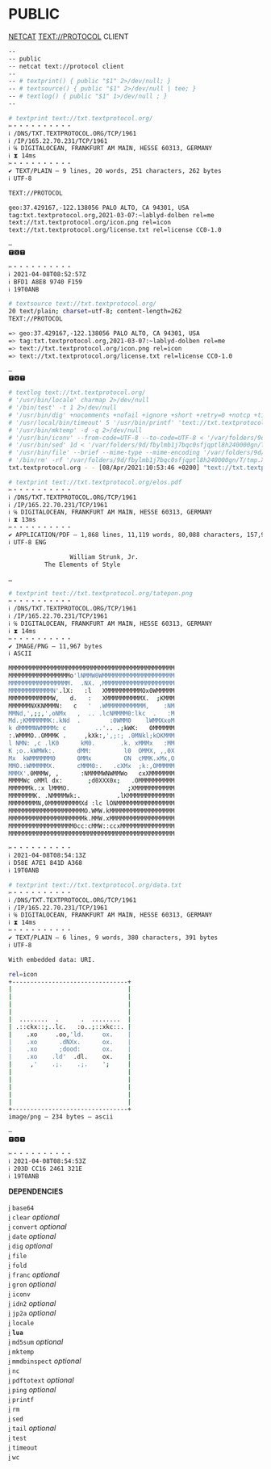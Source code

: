# PUBLIC
[NETCAT](https://en.wikipedia.org/wiki/Netcat "NETCAT") [TEXT://PROTOCOL](https://textprotocol.org "TEXT://PROTOCOL") CLIENT

```bash
--
-- public
-- netcat text://protocol client
--
-- # textprint() { public "$1" 2>/dev/null; }
-- # textsource() { public "$1" 2>/dev/null | tee; }
-- # textlog() { public "$1" 1>/dev/null ; }
--
```

```bash
# textprint text://txt.textprotocol.org/
✂・・・・・・・・・・
ℹ /DNS/TXT.TEXTPROTOCOL.ORG/TCP/1961
ℹ /IP/165.22.70.231/TCP/1961
ℹ ℅ DIGITALOCEAN, FRANKFURT AM MAIN, HESSE 60313, GERMANY
ℹ ⧗ 14ms
✂・・・・・・・・・・
✔ TEXT/PLAIN — 9 lines, 20 words, 251 characters, 262 bytes
ℹ UTF-8

TEXT://PROTOCOL

geo:37.429167,-122.138056 PALO ALTO, CA 94301, USA
tag:txt.textprotocol.org,2021-03-07:~lablyd-dolben rel=me
text://txt.textprotocol.org/icon.png rel=icon
text://txt.textprotocol.org/license.txt rel=license CC0-1.0

—
🆃🆇🆃

✂・・・・・・・・・・
ℹ 2021-04-08T08:52:57Z
ℹ BFD1 A8E8 9740 F159
ℹ 19T0ANB
```

```bash
# textsource text://txt.textprotocol.org/
20 text/plain; charset=utf-8; content-length=262
TEXT://PROTOCOL

=> geo:37.429167,-122.138056 PALO ALTO, CA 94301, USA
=> tag:txt.textprotocol.org,2021-03-07:~lablyd-dolben rel=me
=> text://txt.textprotocol.org/icon.png rel=icon
=> text://txt.textprotocol.org/license.txt rel=license CC0-1.0

—
🆃🆇🆃
```

```bash
# textlog text://txt.textprotocol.org/
# '/usr/bin/locale' charmap 2>/dev/null
# '/bin/test' -t 1 2>/dev/null
# '/usr/bin/dig' +nocomments +nofail +ignore +short +retry=0 +notcp +time=1 +tries=1 $('/usr/local/bin/idn2' 'txt.textprotocol.org') A 2>/dev/null
# '/usr/local/bin/timeout' 5 '/usr/bin/printf' 'text://txt.textprotocol.org/\r\n' | '/usr/bin/nc' -w 5 '165.22.70.231' 1961 2>/dev/null
# '/usr/bin/mktemp' -d -q 2>/dev/null
# '/usr/bin/iconv' --from-code=UTF-8 --to-code=UTF-8 < '/var/folders/9d/fbylmb1j7bqc0sfjqptl8h240000gn/T/tmp.XNuhaREE/02.status.txt' >/dev/null
# '/usr/bin/sed' 1d < '/var/folders/9d/fbylmb1j7bqc0sfjqptl8h240000gn/T/tmp.XNuhaREE/01.response.raw' 1>'/var/folders/9d/fbylmb1j7bqc0sfjqptl8h240000gn/T/tmp.XNuhaREE/03.content.txt' 2>/dev/null
# '/usr/bin/file' --brief --mime-type --mime-encoding '/var/folders/9d/fbylmb1j7bqc0sfjqptl8h240000gn/T/tmp.XNuhaREE/03.content.txt' 2>/dev/null
# '/bin/rm' -rf '/var/folders/9d/fbylmb1j7bqc0sfjqptl8h240000gn/T/tmp.XNuhaREE' 2>/dev/null
txt.textprotocol.org - - [08/Apr/2021:10:53:46 +0200] "text://txt.textprotocol.org/" 20 262
```

```bash
# textprint text://txt.textprotocol.org/elos.pdf
✂・・・・・・・・・・
ℹ /DNS/TXT.TEXTPROTOCOL.ORG/TCP/1961
ℹ /IP/165.22.70.231/TCP/1961
ℹ ℅ DIGITALOCEAN, FRANKFURT AM MAIN, HESSE 60313, GERMANY
ℹ ⧗ 13ms
✂・・・・・・・・・・
✔ APPLICATION/PDF — 1,868 lines, 11,119 words, 80,088 characters, 157,962 bytes
ℹ UTF-8 ENG

                 William Strunk, Jr.
          The Elements of Style

…

```

```bash
# textprint text://txt.textprotocol.org/tatepon.png
✂・・・・・・・・・・
ℹ /DNS/TXT.TEXTPROTOCOL.ORG/TCP/1961
ℹ /IP/165.22.70.231/TCP/1961
ℹ ℅ DIGITALOCEAN, FRANKFURT AM MAIN, HESSE 60313, GERMANY
ℹ ⧗ 14ms
✂・・・・・・・・・・
✔ IMAGE/PNG — 11,967 bytes
ℹ ASCII

MMMMMMMMMMMMMMMMMMMMMMMMMMMMMMMMMMMMMMMMMMMMMM
MMMMMMMMMMMMMMMMMo'lNMMW0WMMMMMMMMMMMMMMMMMMMM
MMMMMMMMMMMMMMMMM.  .NX. ,MMMMMMMMMMMMMMMMMMMM
MMMMMMMMMMMMN'.lX:   :l   XMMMMMMMMMMOx0WMMMMM
MMMMMMMMMMMMW,   d.   :   XMMMMMMMMMMX.  ;KMMM
MMMMMMNXKNMMMN:   c   '  .WMMMMMMMMMMM,    :NM
MMNd,',;;,',oNMx   ,  .. .lcNMMMM0:lkc  .   :M
Md.;KMMMMMMK:.kNd  .        :0WMM0    lWMMXxoM
k dMMMMNWMMMMc c        ..'.. .;kWK:   0MMMMMM
:.WMMMO..OMMMK .     ,kXk:,',;:; .0MNkl;kOKMMM
l NMN: ,c .lK0      kM0.       .k. xMMMx   :MM
K ;o..kWMWk:.      dMM:         l0  OMMX, ,,0X
Mx  kWMMMMMM0      0MMx         ON  cMMK.xMx,O
MMO.:WMMMMMX.      cMMM0:.   .cXMx  ;k:,OMMMMM
MMMX'.0MMMW, ,      :NMMMMWNWMMWo   cxXMMMMMMM
MMMMWc oMMl dx:       ;d0XXX0x;   .OMMMMMMMMMM
MMMMMMk.:x lMMMO.                ;XMMMMMMMMMMM
MMMMMMMK. .NMMMMWk:.          .lKMMMMMMMMMMMMM
MMMMMMMMN,0MMMMMMMMMXd :lc lONMMMMMMMMMMMMMMMM
MMMMMMMMMMMMMMMMMMMMMO.WMW.kMMMMMMMMMMMMMMMMMM
MMMMMMMMMMMMMMMMMMMMMk.MMW.xMMMMMMMMMMMMMMMMMM
MMMMMMMMMMMMMMMMMM0cc:cMMW::ccxMMMMMMMMMMMMMMM
MMMMMMMMMMMMMMMMMMMMMMMMMMMMMMMMMMMMMMMMMMMMMM

✂・・・・・・・・・・
ℹ 2021-04-08T08:54:13Z
ℹ D58E A7E1 841D A368
ℹ 19T0ANB
```

```bash
# textprint text://txt.textprotocol.org/data.txt
✂・・・・・・・・・・
ℹ /DNS/TXT.TEXTPROTOCOL.ORG/TCP/1961
ℹ /IP/165.22.70.231/TCP/1961
ℹ ℅ DIGITALOCEAN, FRANKFURT AM MAIN, HESSE 60313, GERMANY
ℹ ⧗ 14ms
✂・・・・・・・・・・
✔ TEXT/PLAIN — 6 lines, 9 words, 380 characters, 391 bytes
ℹ UTF-8

With embedded data: URI.

rel=icon
+--------------------------------+
|                                |
|                                |
|                                |
|                                |
|  ........  .      .  ........  |
| .::ckx::;..lc.   :o..;::xkc::. |
|    .xo     .oo,'ld.     ox.    |
|    .xo      .dNXx.      ox.    |
|    .xo      ;dood:      ox.    |
|    .xo    .ld'  .dl.    ox.    |
|     ,'    .;.    .;.    ';     |
|                                |
|                                |
|                                |
|                                |
|                                |
+--------------------------------+
image/png — 234 bytes — ascii

—
🆃🆇🆃

✂・・・・・・・・・・
ℹ 2021-04-08T08:54:53Z
ℹ 203D CC16 2461 321E
ℹ 19T0ANB
```

__DEPENDENCIES__

[ℹ︎](https://linux.die.net/man/1/base64 "base64(1) - man page") `base64`\
[ℹ︎](https://linux.die.net/man/1/clear "clear(1) - man page") `clear` _optional_\
[ℹ︎](https://linux.die.net/man/1/convert "convert(1) - man page") `convert` _optional_\
[ℹ︎](https://linux.die.net/man/1/date "date(1) - man page") `date` _optional_\
[ℹ︎](https://linux.die.net/man/1/dig "dig(1) - man page") `dig` _optional_\
[ℹ︎](https://linux.die.net/man/1/file "file(1) - man page") `file`\
[ℹ︎](https://linux.die.net/man/1/fold "fold(1) - man page") `fold`\
[ℹ︎](https://github.com/wooorm/franc "detect the language of text") `franc` _optional_\
[ℹ︎](https://github.com/tomnomnom/gron "make json greppable") `gron` _optional_\
[ℹ︎](https://linux.die.net/man/1/iconv "iconv(1) - man page") `iconv`\
[ℹ︎](https://linux.die.net/man/1/idn2 "idn2(1) - man page") `idn2` _optional_\
[ℹ︎](https://csl.name/jp2a/ "converts images to ascii") `jp2a` _optional_\
[ℹ︎](https://linux.die.net/man/1/locale "locale(1) - man page") `locale`\
[ℹ︎](https://linux.die.net/man/1/lua "lua(1) - man page") __`lua`__\
[ℹ︎](https://linux.die.net/man/1/md5sum "md5sum(1) - man page") `md5sum` _optional_\
[ℹ︎](https://linux.die.net/man/1/mktemp "mktemp(1) - man page") `mktemp`\
[ℹ︎](https://github.com/maxmind/mmdbinspect "maxmind geoip") `mmdbinspect` _optional_\
[ℹ︎](https://linux.die.net/man/1/nc "nc(1) - man page") `nc`\
[ℹ︎](https://linux.die.net/man/1/pdftotext "pdftotext(1) - man page") `pdftotext` _optional_\
[ℹ︎](https://linux.die.net/man/8/ping "ping(8) - man page") `ping` _optional_\
[ℹ︎](https://linux.die.net/man/1/printf "printf(1) - man page") `printf`\
[ℹ︎](https://linux.die.net/man/1/rm "rm(1) - man page") `rm`\
[ℹ︎](https://linux.die.net/man/1/sed "sed(1) - man page") `sed`\
[ℹ︎](https://linux.die.net/man/1/tail "tail(1) - man page") `tail` _optional_\
[ℹ︎](https://linux.die.net/man/1/test "test(1) - man page") `test`\
[ℹ︎](https://linux.die.net/man/1/timeout "timeout(1) - man page") `timeout`\
[ℹ︎](https://linux.die.net/man/1/wc "wc(1) - man page") `wc`

